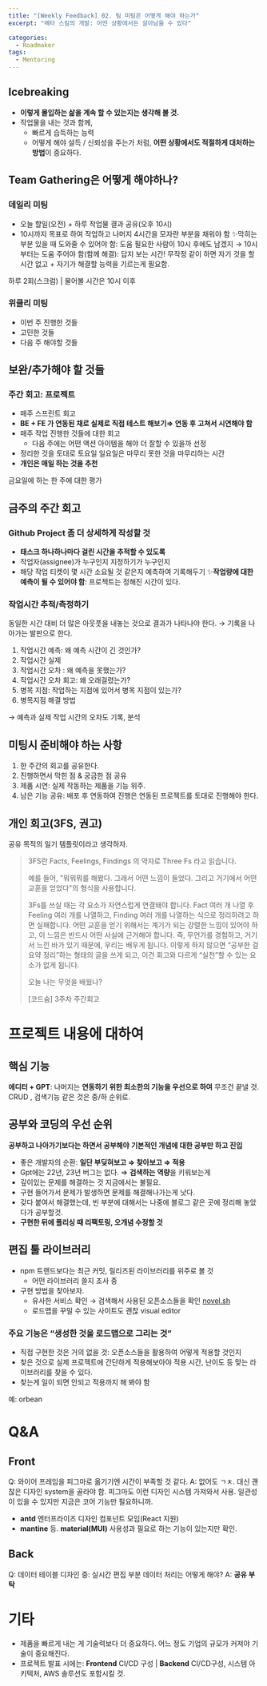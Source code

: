 ```yaml
---
title: "[Weekly Feedback] 02. 팀 미팅은 어떻게 해야 하는가"
excerpt: "메타 스킬의 개발: 어떤 상황에서든 살아남을 수 있다"

categories:
  - Roadmaker
tags:
  - Mentoring
---
```

## Icebreaking
- **이렇게 몰입하는 삶을 계속 할 수 있는지는 생각해 볼 것.**
- 작업물을 내는 것과 함께,
    - 빠르게 습득하는 능력
    - 어떻게 해야 설득 / 신뢰성을 주는가
    처럼, **어떤 상황에서도 적절하게 대처하는 방법**이 중요하다.

## Team Gathering은 어떻게 해야하나?
### 데일리 미팅
- 오늘 할일(오전) + 하루 작업물 결과 공유(오후 10시)
- 10시까지 목표로 하여 작업하고 나머지 4시간을 모자란 부분을 채워야 함
    ✨막히는 부분 있을 때 도와줄 수 있어야 함: 도움 필요한 사람이 10시 후에도 남겠지 → 10시 부터는 도움 주어야 함(함께 해결): 답지 보는 시간!
    무작정 같이 하면 자기 것을 할 시간 없고 + 자기가 해결할 능력을 기르는게 필요함.

하루 2회(스크럼) | 물어볼 시간은 10시 이후
### 위클리 미팅
- 이번 주 진행한 것들
- 고민한 것들
- 다음 주 해야할 것들

## 보완/추가해야 할 것들
### 주간 회고: 프로젝트
- 매주 스프린트 회고
- **BE + FE 가 연동된 채로 실제로 직접 테스트 해보기⇒ 연동 후 고쳐서 시연해야 함**
- 매주 작업 진행한 것들에 대한 회고
    - 다음 주에는 어떤 액션 아이템을 해야 더 잘할 수 있을까 선정
- 정리한 것을 토대로 토요일 일요일은 마무리 못한 것을 마무리하는 시간
- **개인은 매일 하는 것을 추천**

금요일에 하는 한 주에 대한 평가

## 금주의 주간 회고
### Github Project 좀 더 상세하게 작성할 것
- **태스크 하나하나마다 걸린 시간을 추적할 수 있도록**
- 작업자(assignee)가 누구인지 지정하기가 누구인지
- 해당 작업 티켓이 몇 시간 소요될 것 같은지 예측하여 기록해두기
    ✨**작업량에 대한 예측이 될 수 있어야 함**: 프로젝트는 정해진 시간이 있다.

### 작업시간 추적/측정하기
동일한 시간 대비 더 많은 아웃풋을 내놓는 것으로 결과가 나타나야 한다. → 기록을 나아가는 발판으로 한다.
1. 작업시간 예측: 왜 예측 시간이 긴 것인가?
2. 작업시간 실제
3. 작업시간 오차 : 왜 예측을 못했는가?
4. 작업시간 오차 회고: 왜 오래걸렸는가?
5. 병목 지점: 작업하는 지점에 있어서 병목 지점이 있는가?
6. 병목지점 해결 방법

→ 예측과 실제 작업 시간의 오차도 기록, 분석

## 미팅시 준비해야 하는 사항

1. 한 주간의 회고를 공유한다.
2. 진행하면서 막힌 점 & 궁금한 점 공유
3. 제품 시연: 실제 작동하는 제품을 기능 위주.
4. 남은 기능 공유: 배포 후 연동하여 진행은 연동된 프로젝트를 토대로 진행해야 한다.

## 개인 회고(3FS, 권고)

공유 목적의 일기 템플릿이라고 생각하자.

> 3FS란 Facts, Feelings, Findings 의 약자로 Three Fs 라고 읽습니다.
> 
> 예를 들어, "뭐뭐뭐를 해봤다. 그래서 어떤 느낌이 들었다. 그리고 거기에서 어떤 교훈을 얻었다"의 형식을 사용합니다.
> 
> 3Fs를 쓰실 때는 각 요소가 자연스럽게 연결돼야 합니다. Fact 여러 개 나열 후 Feeling 여러 개를 나열하고, Finding 여러 개를 나열하는 식으로 정리하려고 하면 실패합니다. 어떤 교훈을 얻기 위해서는 계기가 되는 강렬한 느낌이 있어야 하고, 이 느낌은 반드시 어떤 사실에 근거해야 합니다. 즉, 무언가를 경험하고, 거기서 느낀 바가 있기 때문에, 우리는 배우게 됩니다. 이렇게 하지 않으면 “공부한 걸 요약 정리”하는 형태의 글을 쓰게 되고, 이건 회고와 다르게 “실천”할 수 있는 요소가 없게 됩니다.
> 
> 오늘 나는 무엇을 배웠나?
> 
> [코드숨] 3주차 주간회고

# **프로젝트 내용에 대하여**

## 핵심 기능

**에디터 + GPT**: 나머지는 **연동하기 위한 최소한의 기능을 우선으로 하여** 무조건 끝낼 것.
CRUD , 검색기능 같은 것은 중/하 순위로.

## 공부와 코딩의 우선 순위

**공부하고 나아가기보다는 하면서 공부해야**
**기본적인 개념에 대한 공부만 하고 진입**

- 좋은 개발자의 순환: **일단 부딪혀보고 ⇒ 찾아보고 ⇒ 적용**
- Gpt에는 22년, 23년 버그는 없다. ⇒ **검색하는 역량**을 키워보는게
- 깊이있는 문제를 해결하는 것 지금에서는 불필요.
- 구현 들어가서 문제가 발생하면 문제를 해결해나가는게 낫다.
- 갖다 붙여서 해결했는데, 빈 부분에 대해서는 나중에 블로그 같은 곳에 정리해 놓았다가 공부할것.
- **구현한 뒤에 폴리싱 때 리팩토링, 오개념 수정할 것**

## 편집 툴 라이브러리
- npm 트랜드보다는 최근 커밋, 릴리즈된 라이브러리를 위주로 볼 것
    - 어떤 라이브러리 쓸지 조사 중
- 구현 방법을 찾아보자.
    - 유사한 서비스 확인 → 검색해서 사용된 오픈소스들을 확인 [novel.sh](http://novel.sh)
    - 로드맵을 꾸밀 수 있는 사이트도 괜찮 visual editor

### 주요 기능은 “생성한 것을 로드맵으로 그리는 것”
- 직접 구현한 것은 거의 없을 것: 오픈소스들을 활용하여 어떻게 적용할 것인지
- 찾은 것으로 실제 프로젝트에 간단하게 적용해보아야 적용 시간, 난이도 등 맞는 라이브러리를 찾을 수 있다.
- 찾는게 일이 되면 안되고 적용까지 해 봐야 함

예: orbean

# Q&A

## Front
Q: 와이어 프레임을 피그마로 옮기기엔 시간이 부족할 것 같다.
A: 없어도 ㄱㅊ. 대신 괜찮은 디자인 system을 골라야 함. 피그마도 이런 디자인 시스템 가져와서 사용. 일관성이 있을 수 있지만 지금은 코어 기능만 필요하니까.
- **antd** 엔터프라이즈 디자인 컴포넌트 모임(React 지원)
- **mantine** 등. **material(MUI)**
사용성과 필요로 하는 기능이 있는지만 확인.

## Back
Q: 데이터 테이블 디자인 중: 실시간 편집 부분 데이터 처리는 어떻게 해야?
A: **공유 부탁**

# 기타
- 제품을 빠르게 내는 게 기술력보다 더 중요하다. 어느 정도 기업의 규모가 커져야 기술이 중요해진다.
- 프로젝트 발표 시에는: **Frontend** CI/CD 구성 | **Backend** CI/CD구성, 시스템 아키텍처, AWS 솔루션도 포함시킬 것.